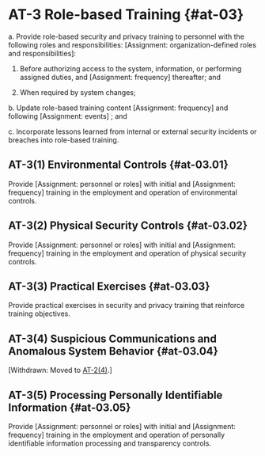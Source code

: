 # AT-3 Role-based Training {#at-03}

a. Provide role-based security and privacy training to personnel with the following roles and responsibilities: [Assignment: organization-defined roles and responsibilities]:

1. Before authorizing access to the system, information, or performing assigned duties, and [Assignment: frequency] thereafter; and

2. When required by system changes;

b. Update role-based training content [Assignment: frequency] and following [Assignment: events] ; and

c. Incorporate lessons learned from internal or external security incidents or breaches into role-based training.

## AT-3(1) Environmental Controls {#at-03.01}

Provide [Assignment: personnel or roles] with initial and [Assignment: frequency] training in the employment and operation of environmental controls.

## AT-3(2) Physical Security Controls {#at-03.02}

Provide [Assignment: personnel or roles] with initial and [Assignment: frequency] training in the employment and operation of physical security controls.

## AT-3(3) Practical Exercises {#at-03.03}

Provide practical exercises in security and privacy training that reinforce training objectives.

## AT-3(4) Suspicious Communications and Anomalous System Behavior {#at-03.04}

[Withdrawn: Moved to [AT-2(4)](../at/at-02#at-02.04).]

## AT-3(5) Processing Personally Identifiable Information {#at-03.05}

Provide [Assignment: personnel or roles] with initial and [Assignment: frequency] training in the employment and operation of personally identifiable information processing and transparency controls.


